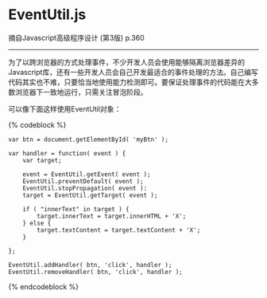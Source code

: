 # EventUtil.js

摘自Javascript高级程序设计 (第3版) p.360

---

为了以跨浏览器的方式处理事件，不少开发人员会使用能够隔离浏览器差异的Javascript库，还有一些开发人员会自己开发最适合的事件处理的方法。自己编写代码其实也不难，只要恰当地使用能力检测即可。要保证处理事件的代码能在大多数浏览器下一致地运行，只需关注冒泡阶段。

可以像下面这样使用EventUtil对象：

{% codeblock %}
    
    var btn = document.getElementById( 'myBtn' );

    var handler = function( event ) {
        var target;

        event = EventUtil.getEvent( event );
        EventUtil.preventDefault( event );
        EventUtil.stopPropagation( event ): 
        target = EventUtil.getTarget( event );

        if ( "innerText" in target ) {
            target.innerText = target.innerHTML + 'X';
        } else {
            target.textContent = target.textContent + 'X';
        }

    };

    EventUtil.addHandler( btn, 'click', handler );
    EventUtil.removeHandler( btn, 'click', handler );

{% endcodeblock %}
